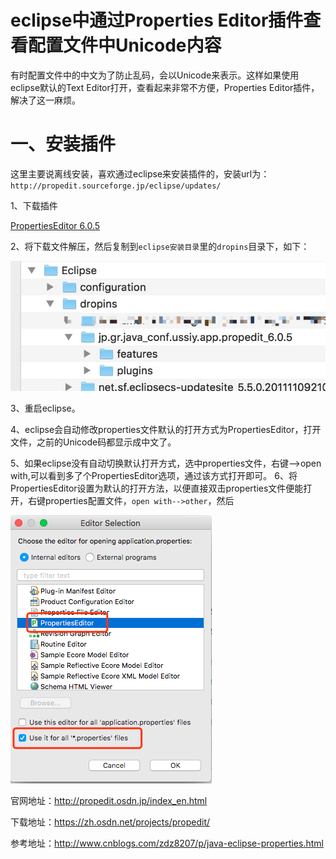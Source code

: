 # eclipse中通过Properties Editor插件查看配置文件中Unicode内容

有时配置文件中的中文为了防止乱码，会以Unicode来表示。这样如果使用eclipse默认的Text Editor打开，查看起来非常不方便，Properties Editor插件，解决了这一麻烦。

# 一、安装插件

这里主要说离线安装，喜欢通过eclipse来安装插件的，安装url为：`http://propedit.sourceforge.jp/eclipse/updates/`

1、下载插件

[PropertiesEditor 6.0.5](https://zh.osdn.net/projects/propedit/downloads/68691/jp.gr.java_conf.ussiy.app.propedit_6.0.5.zip)

2、将下载文件解压，然后复制到`eclipse安装目录`里的`dropins`目录下，如下：

![](images/01_01.png)

3、重启eclipse。

4、eclipse会自动修改properties文件默认的打开方式为PropertiesEditor，打开文件，之前的Unicode码都显示成中文了。

5、如果eclipse没有自动切换默认打开方式，选中properties文件，右键-->open with,可以看到多了个PropertiesEditor选项，通过该方式打开即可。
6、将PropertiesEditor设置为默认的打开方法，以便直接双击properties文件便能打开，右键properties配置文件，`open with-->other`，然后

![](images/01_02.png)





官网地址：http://propedit.osdn.jp/index_en.html

下载地址：https://zh.osdn.net/projects/propedit/

参考地址：http://www.cnblogs.com/zdz8207/p/java-eclipse-properties.html